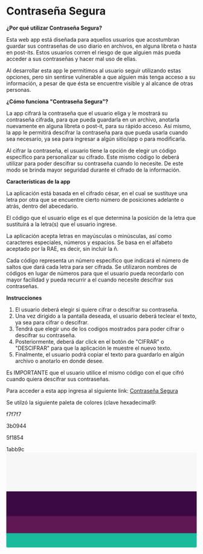 # Contraseña Segura

**¿Por qué utilizar Contraseña Segura?**

Esta web app está diseñada para aquellos usuarios que acostumbran guardar sus contraseñas de uso diario en archivos, en alguna libreta o hasta en post-its. Estos usuarios corren el riesgo de que alguien más pueda acceder a sus contraseñas y hacer mal uso de ellas. 

Al desarrollar esta app le permitimos al usuario seguir utilizando estas opciones, pero sin sentirse vulnerable a que alguien más tenga acceso a su información, a pesar de que ésta se encuentre visible y al alcance de otras personas.

**¿Cómo funciona "Contraseña Segura"?**

La app cifrará la contraseña que el usuario eliga y le mostrará su contraseña cifrada, para que pueda guardarla en un archivo, anotarla nuevamente en alguna libreta o post-it, para su rápido acceso. Así mismo, la app le permitirá descifrar la contraseña para que pueda usarla cuando sea necesario, ya sea para ingresar a algún sitio/app o para modificarla.

Al cifrar la contraseña, el usuario tiene la opción de elegir un código específico para personalizar su cifrado. Este mismo código lo deberá utilizar para poder descifrar su contraseña cuando lo necesite. De este modo se brinda mayor seguridad durante el cifrado de la información.

**Características de la app**

La aplicación está basada en el cifrado césar, en el cual se sustituye una letra por otra que se encuentre cierto número de posiciones adelante o atrás, dentro del abecedario. 

El código que el usuario elige es el que determina la posición de la letra que sustituirá a la letra(s) que el usuario ingrese.

La aplicación acepta letras en mayúsculas o minúsculas, así como caracteres especiales, números y espacios. Se basa en el alfabeto aceptado por la RAE, es decir, sin incluir la ñ.

Cada código representa un número específico que indicará el número de saltos que dará cada letra para ser cifrada. Se utilizaron nombres de códigos en lugar de números para que el usuario pueda recordarlo con mayor facilidad y pueda recurrir a el cuando necesite descifrar sus contraseñas.

**Instrucciones**

1. El usuario deberá elegir si quiere cifrar o descifrar su contraseña.
2. Una vez dirigido a la pantalla deseada, el usuario deberá teclear el texto, ya sea para cifrar o descifrar.
3. Tendrá que elegir uno de los codigos mostrados para poder cifrar o descifrar su contraseña.
4. Posteriormente, deberá dar click en el botón de "CIFRAR" o "DESCIFRAR" para que la aplicación le muestre el nuevo texto.
5. Finalmente, el usuario podrá copiar el texto para guardarlo en algún archivo o anotarlo en donde desee.

Es IMPORTANTE que el usuario utilice el mismo código con el que cifró cuando quiera descifrar sus contraseñas.




Para acceder a esta app ingresa al siguiente link:
[Contraseña Segura](https://taniatenorio.github.io/cifrado-cesar/src/index.html)




Se utilzó la siguiente paleta de  colores (clave hexadecimal9:

f7f7f7

3b0944

5f1854

1abb9c
![Color Palette](src/Images/Color_palette.png)
